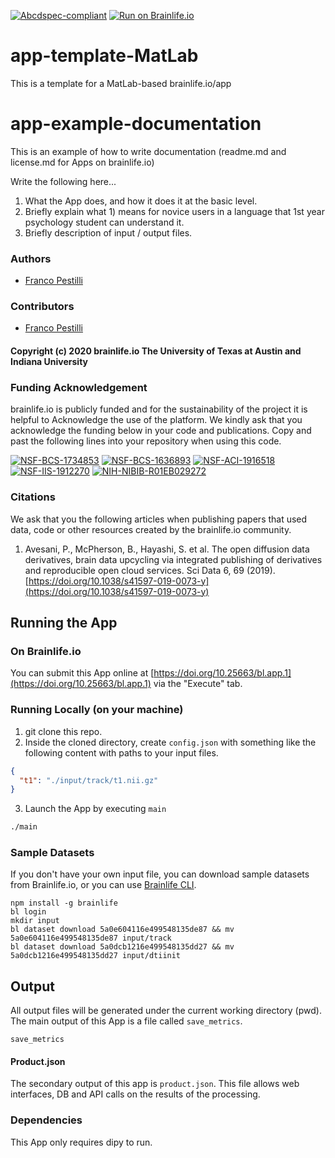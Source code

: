 [![Abcdspec-compliant](https://img.shields.io/badge/ABCD_Spec-v1.1-green.svg)](https://github.com/brain-life/abcd-spec)
[![Run on Brainlife.io](https://img.shields.io/badge/Brainlife-bl.app.1-blue.svg)](https://doi.org/10.25663/bl.app.1)

# app-template-MatLab
This is a template for a MatLab-based brainlife.io/app

# app-example-documentation
This is an example of how to write documentation (readme.md and license.md for Apps on brainlife.io)

Write the following here...

1) What the App does, and how it does it at the basic level.
2) Briefly explain what 1) means for novice users in a language that 1st year psychology student can understand it.
3) Briefly description of input / output files.

### Authors
- [Franco Pestilli](pestilli@utexas.edu)

### Contributors
- [Franco Pestilli](pestilli@utexas.edu)

#### Copyright (c) 2020 brainlife.io The University of Texas at Austin and Indiana University

### Funding Acknowledgement
brainlife.io is publicly funded and for the sustainability of the project it is helpful to Acknowledge the use of the platform. We kindly ask that you acknowledge the funding below in your code and publications. Copy and past the following lines into your repository when using this code.

[![NSF-BCS-1734853](https://img.shields.io/badge/NSF_BCS-1734853-blue.svg)](https://nsf.gov/awardsearch/showAward?AWD_ID=1734853)
[![NSF-BCS-1636893](https://img.shields.io/badge/NSF_BCS-1636893-blue.svg)](https://nsf.gov/awardsearch/showAward?AWD_ID=1636893)
[![NSF-ACI-1916518](https://img.shields.io/badge/NSF_ACI-1916518-blue.svg)](https://nsf.gov/awardsearch/showAward?AWD_ID=1916518)
[![NSF-IIS-1912270](https://img.shields.io/badge/NSF_IIS-1912270-blue.svg)](https://nsf.gov/awardsearch/showAward?AWD_ID=1912270)
[![NIH-NIBIB-R01EB029272](https://img.shields.io/badge/NIH_NIBIB-R01EB029272-green.svg)](https://grantome.com/grant/NIH/R01-EB029272-01)

### Citations
We ask that you the following articles when publishing papers that used data, code or other resources created by the brainlife.io community.

1. Avesani, P., McPherson, B., Hayashi, S. et al. The open diffusion data derivatives, brain data upcycling via integrated publishing of derivatives and reproducible open cloud services. Sci Data 6, 69 (2019). [https://doi.org/10.1038/s41597-019-0073-y](https://doi.org/10.1038/s41597-019-0073-y)


## Running the App 

### On Brainlife.io

You can submit this App online at [https://doi.org/10.25663/bl.app.1](https://doi.org/10.25663/bl.app.1) via the "Execute" tab.

### Running Locally (on your machine)

1. git clone this repo.
2. Inside the cloned directory, create `config.json` with something like the following content with paths to your input files.

```json
{
  "t1": "./input/track/t1.nii.gz"
}
```

3. Launch the App by executing `main`

```bash
./main
```

### Sample Datasets

If you don't have your own input file, you can download sample datasets from Brainlife.io, or you can use [Brainlife CLI](https://github.com/brain-life/cli).

```
npm install -g brainlife
bl login
mkdir input
bl dataset download 5a0e604116e499548135de87 && mv 5a0e604116e499548135de87 input/track
bl dataset download 5a0dcb1216e499548135dd27 && mv 5a0dcb1216e499548135dd27 input/dtiinit
```

## Output

All output files will be generated under the current working directory (pwd). The main output of this App is a file called `save_metrics`.
```
save_metrics
```

#### Product.json

The secondary output of this app is `product.json`. This file allows web interfaces, DB and API calls on the results of the processing. 

### Dependencies

This App only requires dipy to run. 
